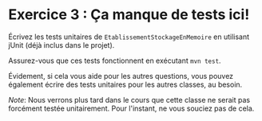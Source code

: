 # Exercice 3 : Ça manque de tests ici!

Écrivez les tests unitaires de `EtablissementStockageEnMemoire` en utilisant jUnit (déjà inclus dans le projet).

Assurez-vous que ces tests fonctionnent en exécutant `mvn test`.

Évidement, si cela vous aide pour les autres questions, vous pouvez également écrire des tests unitaires pour les
autres classes, au besoin.

_Note_: Nous verrons plus tard dans le cours que cette classe ne serait pas forcément testée unitairement. Pour
l'instant, ne vous souciez pas de cela.
